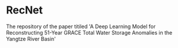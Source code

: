 # RecNet
The repository of the paper titiled 'A Deep Learning Model for Reconstructing 51-Year GRACE Total Water Storage Anomalies in the Yangtze River Basin'
